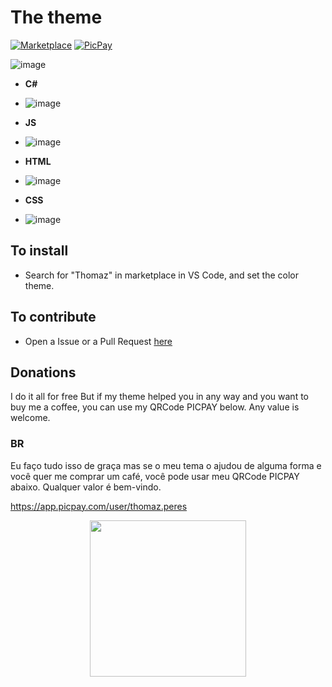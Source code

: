 # The theme
[![Marketplace](https://vsmarketplacebadge.apphb.com/version/akamud.vscode-theme-onelight.svg)](https://marketplace.visualstudio.com/items?itemName=Thomaz.preparing)
[![PicPay](https://img.shields.io/static/v1?style=for-the-badge&message=PicPay&color=222222&logo=PicPay&logoColor=21C25E&label=)](https://app.picpay.com/user/thomaz.peres)

![image](https://user-images.githubusercontent.com/58439854/90839292-86a1b700-e32d-11ea-893b-20472372466b.png)

- **C#**
- ![image](https://user-images.githubusercontent.com/58439854/90839179-34609600-e32d-11ea-93d4-33c83bd69d36.png)

- **JS**
- ![image](https://user-images.githubusercontent.com/58439854/90838952-aa183200-e32c-11ea-9742-472eb25084d3.png)

- **HTML**
- ![image](https://user-images.githubusercontent.com/58439854/90839058-ec417380-e32c-11ea-9cac-8d056b7d41f4.png)

- **CSS**
- ![image](https://user-images.githubusercontent.com/58439854/90838846-586fa780-e32c-11ea-9bed-c64d3e5baf9d.png)

## To install

- Search for "Thomaz" in marketplace in VS Code, and set the color theme.


## To contribute 

- Open a Issue or a Pull Request [here](https://github.com/Thomaz-Peres/Theme)


## Donations

I do it all for free
But if my theme helped you in any way and you want to buy me a coffee, you can use my QRCode PICPAY below. Any value is welcome.

### **BR**
Eu faço tudo isso de graça mas se o meu tema o ajudou de alguma forma e você quer me comprar um café, você pode usar meu QRCode PICPAY abaixo. Qualquer valor é bem-vindo.

https://app.picpay.com/user/thomaz.peres
<div style="text-align: center;">
 <img src="https://user-images.githubusercontent.com/58439854/104861724-c0dca800-590f-11eb-866e-2cb4e6fdadad.png" width="250">
</div>